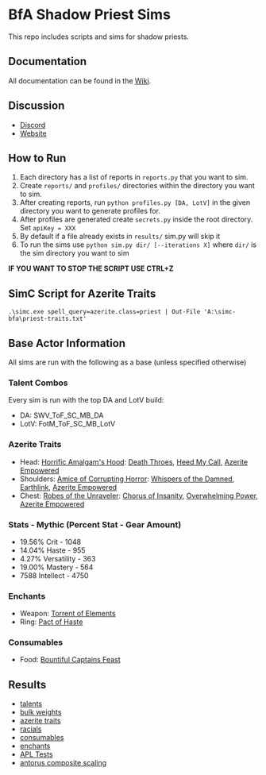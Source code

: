 # BfA Shadow Priest Sims

This repo includes scripts and sims for shadow priests.

## Documentation
All documentation can be found in the [Wiki](https://github.com/seanpeters86/bfa-shadow-priest/wiki).

## Discussion
- [Discord](https://discord.gg/0f1Ta8lT8xZbLkBV)
- [Website](https://howtopriest.com/)

## How to Run

1. Each directory has a list of reports in `reports.py` that you want to sim.
2. Create `reports/` and `profiles/` directories within the directory you want to sim.
3. After creating reports, run `python profiles.py [DA, LotV]` in the given directory you want to generate profiles for.
4. After profiles are generated create `secrets.py` inside the root directory. Set `apiKey = XXX`
5. By default if a file already exists in `results/` sim.py will skip it
6. To run the sims use `python sim.py dir/ [--iterations X]` where `dir/` is the sim directory you want to sim

**IF YOU WANT TO STOP THE SCRIPT USE CTRL+Z**

## SimC Script for Azerite Traits
```
.\simc.exe spell_query=azerite.class=priest | Out-File 'A:\simc-bfa\priest-traits.txt'
```

## Base Actor Information
All sims are run with the following as a base (unless specified otherwise)

### Talent Combos
Every sim is run with the top DA and LotV build:
- DA: SWV_ToF_SC_MB_DA
- LotV: FotM_ToF_SC_MB_LotV

### Azerite Traits
- Head: [Horrific Amalgam's Hood](https://bfa.wowhead.com/item=160616/horrific-amalgams-hood&bonus=4822:1477&azerite-powers=5:404:22:14:13): [Death Throes](https://bfa.wowhead.com/spell=278659/death-throes), [Heed My Call](https://bfa.wowhead.com/spell=271681/heed-my-call), [Azerite Empowered](https://bfa.wowhead.com/spell=263978/azerite-empowered)
- Shoulders: [Amice of Corrupting Horror](https://bfa.wowhead.com/item=160726/amice-of-corrupting-horror&bonus=4822:1477&azerite-powers=5:236:461:85:13): [Whispers of the Damned](https://bfa.wowhead.com/spell=275726/whispers-of-the-damned), [Earthlink](https://bfa.wowhead.com/spell=279926/earthlink), [Azerite Empowered](https://bfa.wowhead.com/spell=263978/azerite-empowered)
- Chest: [Robes of the Unraveler](https://bfa.wowhead.com/item=160614/robes-of-the-unraveler&bonus=4822:1477&azerite-powers=5:405:30:44:13): [Chorus of Insanity](https://bfa.wowhead.com/spell=278661/chorus-of-insanity), [Overwhelming Power](https://bfa.wowhead.com/spell=271705/overwhelming-power), [Azerite Empowered](https://bfa.wowhead.com/spell=263978/azerite-empowered)

### Stats - Mythic (Percent Stat - Gear Amount)
- 19.56% Crit - 1048
- 14.04% Haste - 955
- 4.27% Versatility - 363
- 19.00% Mastery - 564
- 7588 Intellect - 4750

### Enchants
- Weapon: [Torrent of Elements](https://bfa.wowhead.com/item=153479/enchant-weapon-torrent-of-elements)
- Ring: [Pact of Haste](https://www.wowhead.com/item=153443/enchant-ring-pact-of-haste)

### Consumables
- Food: [Bountiful Captains Feast](https://bfa.wowhead.com/item=156526/bountiful-captains-feast)

## Results
- [talents](https://github.com/seanpeters86/bfa-shadow-priest/tree/master/talents)
- [bulk weights](https://github.com/seanpeters86/bfa-shadow-priest/tree/master/stats)
- [azerite traits](https://github.com/seanpeters86/bfa-shadow-priest/tree/master/azerite-traits)
- [racials](https://github.com/seanpeters86/bfa-shadow-priest/tree/master/racials)
- [consumables](https://github.com/seanpeters86/bfa-shadow-priest/tree/master/consumables)
- [enchants](https://github.com/seanpeters86/bfa-shadow-priest/tree/master/enchants)
- [APL Tests](https://github.com/seanpeters86/bfa-shadow-priest/tree/master/apl)
- [antorus composite scaling](https://docs.google.com/spreadsheets/d/1xfME0P6LKmI541Ma6NE7b5XahWu-rxdFUSHy0Y-MoCM/edit?usp=sharing)
